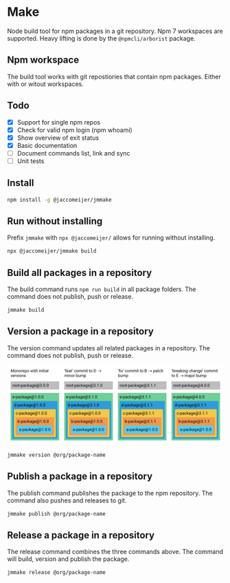 # Make

Node build tool for npm packages in a git repository. Npm 7 workspaces are
supported. Heavy lifting is done by the `@npmcli/arborist` package.

## Npm workspace

The build tool works with git repostiories that contain npm packages. Either
with or witout workspaces.

## Todo

- [x] Support for single npm repos
- [x] Check for valid npm login (npm whoami)
- [x] Show overview of exit status
- [x] Basic documentation
- [ ] Document commands list, link and sync
- [ ] Unit tests

## Install

```bash
npm install -g @jaccomeijer/jmmake
```

## Run without installing

Prefix `jmmake` with `npx @jaccomeijer/` allows for running without installing.

```bash
npx @jaccomeijer/jmmake build
```

## Build all packages in a repository

The build command runs `npm run build` in all package folders. The command does
not publish, push or release.

```bash
jmmake build
```

## Version a package in a repository

The version command updates all related packages in a repository. The command
does not publish, push or release.

![Versioning](https://github.com/jaccomeijer/jmmake/raw/main/make.png)

```bash
jmmake version @org/package-name
```

## Publish a package in a repository

The publish command publishes the package to the npm repository. The command
also pushes and releases to git.

```bash
jmmake publish @org/package-name
```

## Release a package in a repository

The release command combines the three commands above. The command will build,
version and publish the package.

```bash
jmmake release @org/package-name
```
